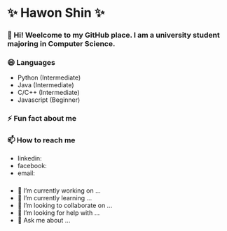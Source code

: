 # ✨ Hawon Shin ✨ 

### 👋 Hi! Weelcome to my GitHub place. I am a university student majoring in Computer Science.


### 😄 Languages
- Python (Intermediate)
- Java (Intermediate)
- C/C++ (Intermediate)
- Javascript (Beginner)


### ⚡ Fun fact about me


### 📫 How to reach me
- linkedin:
- facebook:
- email:

###
- 🔭 I’m currently working on ...
- 🌱 I’m currently learning ...
- 👯 I’m looking to collaborate on ...
- 🤔 I’m looking for help with ...
- 💬 Ask me about ...
